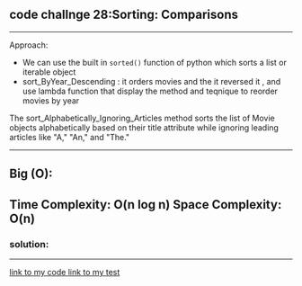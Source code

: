 ## code challnge 28:Sorting: Comparisons
******
Approach:
- We can use the built in `sorted()` function of python which sorts a list or iterable object
- sort_ByYear_Descending : it orders movies and the it reversed it , and use lambda function that display the method and teqnique 
to reorder movies by year 

The sort_Alphabetically_Ignoring_Articles method sorts the list of Movie objects alphabetically based on their title attribute while ignoring leading articles like "A," "An," and "The."

   
----------

## Big (O):
## Time Complexity: O(n log n) Space Complexity: O(n)
### solution:
****
[link to my code ](./sorting.py)
[link to my test ](./test/test_sorting.py)
